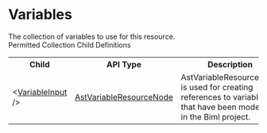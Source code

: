 # Variables

<div class="LanguageSummary"><div class ="SummaryItem">The collection of variables to use for this resource.</div></div><div class="SchemaBindingGroup"><div class="SchemaBindingGroupHeader">Permitted Collection Child Definitions</div><table id="SchemaBindingList" class="SchemaBindingList"><tbody><tr><th class="SchemaBindingNameColumnHeader">Child</th><th class="SchemaBindingTypeColumnHeader">API Type</th><th class="SchemaBindingSummaryColumnHeader">Description</th></tr><tr class="cd0"><td class="SchemaBindingName"><span class="punc">&lt;</span><a href=Varigence.Languages.Biml.Task.AstVariableResourceNode.html">VariableInput</a><span class="punc"> /&gt;</span></td><td class="SchemaBindingType"><a href="../api-reference/Varigence.Languages.Biml.Task.AstVariableResourceNode.html">AstVariableResourceNode</a></td><td class="SchemaBindingSummary">AstVariableResourceNode is used for creating references to variables that have been modeled in the Biml project.</td></tr></tbody></table></div>